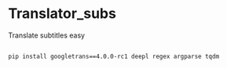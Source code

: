 # Translator_subs
Translate subtitles easy

```bash

pip install googletrans==4.0.0-rc1 deepl regex argparse tqdm
```
